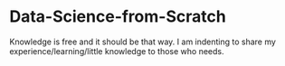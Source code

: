 # Data-Science-from-Scratch
Knowledge is free and it should be that way. I am indenting to share my experience/learning/little knowledge to those who needs.
